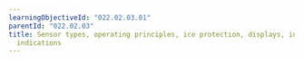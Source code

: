```yaml
---
learningObjectiveId: "022.02.03.01"
parentId: "022.02.03"
title: Sensor types, operating principles, ice protection, displays, incorrect
  indications
---
```

